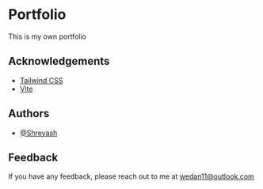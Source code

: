# Portfolio

This is my own portfolio

## Acknowledgements

- [Tailwind CSS](https://tailwindcss.com)
- [Vite](https://vitejs.dev)

## Authors

- [@Shreyash](https://www.github.com/TheRealShreyash)

## Feedback

If you have any feedback, please reach out to me at wedan11@outlook.com
